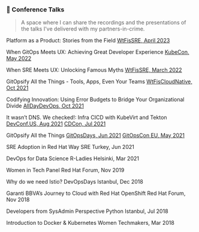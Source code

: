 ### 🎃 Conference Talks

> A space where I can share the recordings and the presentations of the talks I've delivered with my partners-in-crime.

Platform as a Product: Stories from the Field
[WtFisSRE, April 2023](https://www.youtube.com/watch?v=6HYYlftHU-4&themeRefresh=1)

When GitOps Meets UX: Achieving Great Developer Experience
[KubeCon, May 2022](https://www.youtube.com/watch?v=o0LiBEecJVE)

When SRE Meets UX: Unlocking Famous Myths
[WtFisSRE, March 2022](https://www.youtube.com/watch?v=Jf4taM2H1I8)

GitOpsify All the Things - Tools, Apps, Even Your Teams
[WtFisCloudNative, Oct 2021](https://www.youtube.com/watch?v=lcz80ITuF5M)

Codifying Innovation: Using Error Budgets to Bridge Your Organizational Divide
[AllDayDevOps, Oct 2021](https://www.youtube.com/watch?v=jThQgPr6uh8)

It wasn’t DNS. We checked!: Infra CICD with KubeVirt and Tekton
[DevConf.US, Aug 2021](https://www.youtube.com/watch?v=I8pMvwQ4_P4)
[CDCon, Jul 2021](https://www.youtube.com/watch?v=uNuWnb2GkIU)

GitOpsify All the Things
[GitOpsDays, Jun 2021](https://www.youtube.com/watch?v=Ir3UvfQEF3U)
[GitOpsCon EU, May 2021](https://www.youtube.com/watch?v=FWyPA4VhRLk&list=PLXOML2VBdIo7xEp8Bo9kFB-d6tTlHK5Fk&index=9)

SRE Adoption in Red Hat Way
SRE Turkey, Jun 2021

DevOps for Data Science
R-Ladies Helsinki, Mar 2021

Women in Tech Panel
Red Hat Forum, Nov 2019

Why do we need Istio?
DevOpsDays Istanbul, Dec 2018

Garanti BBVA’s Journey to Cloud with Red Hat OpenShift
Red Hat Forum, Nov 2018

Developers from SysAdmin Perspective
Python Istanbul, Jul 2018

Introduction to Docker & Kubernetes
Women Techmakers, Mar 2018
